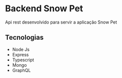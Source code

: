 # Backend Snow Pet
Api rest desenvolvido para servir a aplicação Snow Pet

## Tecnologias

+ Node Js
+ Express
+ Typescript
+ Mongo
+ GraphQL
